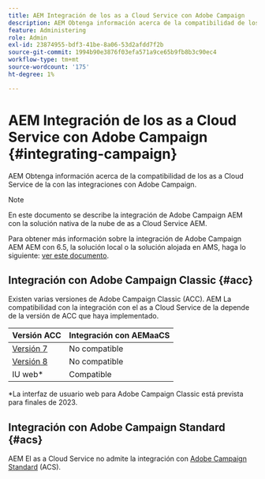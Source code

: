 ```yaml
---
title: AEM Integración de los as a Cloud Service con Adobe Campaign
description: AEM Obtenga información acerca de la compatibilidad de los as a Cloud Service de la con las integraciones con Adobe Campaign.
feature: Administering
role: Admin
exl-id: 23874955-bdf3-41be-8a06-53d2afdd7f2b
source-git-commit: 1994b90e3876f03efa571a9ce65b9fb8b3c90ec4
workflow-type: tm+mt
source-wordcount: '175'
ht-degree: 1%

---
```



# AEM Integración de los as a Cloud Service con Adobe Campaign {#integrating-campaign}

AEM Obtenga información acerca de la compatibilidad de los as a Cloud Service de la con las integraciones con Adobe Campaign.

>[!NOTE]
>
>En este documento se describe la integración de Adobe Campaign AEM con la solución nativa de la nube de as a Cloud Service AEM.
>
>Para obtener más información sobre la integración de Adobe Campaign AEM AEM con 6.5, la solución local o la solución alojada en AMS, haga lo siguiente: [ver este documento](https://experienceleague.adobe.com/docs/experience-manager-65/administering/integration/campaign.html).

## Integración con Adobe Campaign Classic {#acc}

Existen varias versiones de Adobe Campaign Classic (ACC). AEM La compatibilidad con la integración con el as a Cloud Service de la depende de la versión de ACC que haya implementado.

| Versión ACC | Integración con AEMaaCS |
|---|---|
| [Versión 7](https://experienceleague.adobe.com/docs/campaign-classic.html) | No compatible |
| [Versión 8](https://experienceleague.adobe.com/docs/campaign-v8.html) | No compatible |
| IU web* | Compatible |

*La interfaz de usuario web para Adobe Campaign Classic está prevista para finales de 2023.

## Integración con Adobe Campaign Standard {#acs}

AEM El as a Cloud Service no admite la integración con [Adobe Campaign Standard](https://experienceleague.adobe.com/docs/campaign-standard.html) (ACS).
